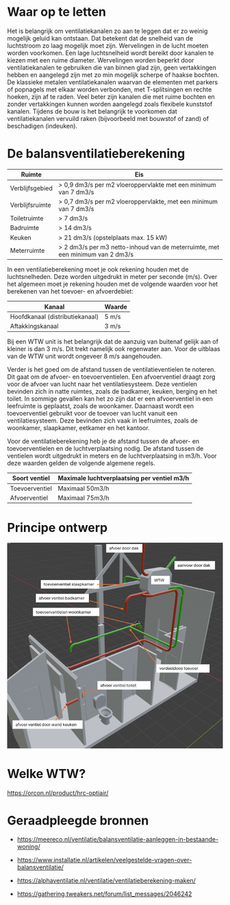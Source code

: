 
# Waar op te letten

Het is belangrijk om ventilatiekanalen zo aan te leggen dat er zo weinig mogelijk geluid kan ontstaan. Dat betekent dat de snelheid van de luchtstroom zo laag mogelijk moet zijn. Wervelingen in de lucht moeten worden voorkomen. Een lage luchtsnelheid wordt bereikt door kanalen te kiezen met een ruime diameter. Wervelingen worden beperkt door ventilatiekanalen te gebruiken die van binnen glad zijn, geen vertakkingen hebben en aangelegd zijn met zo min mogelijk scherpe of haakse bochten. De klassieke metalen ventilatiekanalen waarvan de elementen met parkers of popnagels met elkaar worden verbonden, met T-splitsingen en rechte hoeken, zijn af te raden. Veel beter zijn kanalen die met ruime bochten en zonder vertakkingen kunnen worden aangelegd zoals flexibele kunststof kanalen. Tijdens de bouw is het belangrijk te voorkomen dat ventilatiekanalen vervuild raken (bijvoorbeeld met bouwstof of zand) of beschadigen (indeuken).

# De balansventilatieberekening

| Ruimte | 	Eis |
| ---- | ---- |
| Verblijfsgebied	| > 0,9 dm3/s per m2  vloeroppervlakte  met een minimum van 7 dm3/s |
| Verblijfsruimte	| > 0,7 dm3/s per m2 vloeroppervlakte, met een minimum van 7 dm3/s |
| Toiletruimte |	> 7 dm3/s |
| Badruimte |	> 14 dm3/s |
| Keuken |	> 21 dm3/s (opstelplaats max. 15 kW) |
| Meterruimte |	> 2 dm3/s per m3 netto-inhoud van de meterruimte, met een minimum van 2 dm3/s |

In een ventilatieberekening moet je ook rekening houden met de luchtsnelheden. Deze worden uitgedrukt in meter per seconde (m/s). Over het algemeen moet je rekening houden met de volgende waarden voor het berekenen van het toevoer- en afvoerdebiet:

| Kanaal |	Waarde |
| ---- | ---- |
| Hoofdkanaal (distributiekanaal)|	5 m/s |
| Aftakkingskanaal |	3 m/s |

Bij een WTW unit is het belangrijk dat de aanzuig van buitenaf gelijk aan of kleiner is dan 3 m/s. Dit trekt namelijk ook regenwater aan. Voor de uitblaas van de WTW unit wordt ongeveer 8 m/s aangehouden.


Verder is het goed om de afstand tussen de ventilatieventielen te noteren. Dit gaat om de afvoer- en toevoerventielen. Een afvoerventiel draagt zorg voor de afvoer van lucht naar het ventilatiesysteem. Deze ventielen bevinden zich in natte ruimtes, zoals de badkamer, keuken, berging en het toilet. In sommige gevallen kan het zo zijn dat er een afvoerventiel in een leefruimte is geplaatst, zoals de woonkamer. Daarnaast wordt een toevoerventiel gebruikt voor de toevoer van lucht vanuit een ventilatiesysteem. Deze bevinden zich vaak in leefruimtes, zoals de woonkamer, slaapkamer, eetkamer en het kantoor.

Voor de ventilatieberekening heb je de afstand tussen de afvoer- en toevoerventielen en de luchtverplaatsing nodig. De afstand tussen de ventielen wordt uitgedrukt in meters en de luchtverplaatsing in m3/h. Voor deze waarden gelden de volgende algemene regels.

| Soort ventiel |  Maximale luchtverplaatsing per ventiel m3/h
| ---- | ---- |
| Toevoerventiel|	Maximaal 50m3/h |
| Afvoerventiel	| Maximaal 75m3/h |

# Principe ontwerp

![alt text](image.png)

# Welke WTW?

https://orcon.nl/product/hrc-optiair/



# Geraadpleegde bronnen

- https://meereco.nl/ventilatie/balansventilatie-aanleggen-in-bestaande-woning/

- https://www.installatie.nl/artikelen/veelgestelde-vragen-over-balansventilatie/

- https://alphaventilatie.nl/ventilatie/ventilatieberekening-maken/

- https://gathering.tweakers.net/forum/list_messages/2046242
